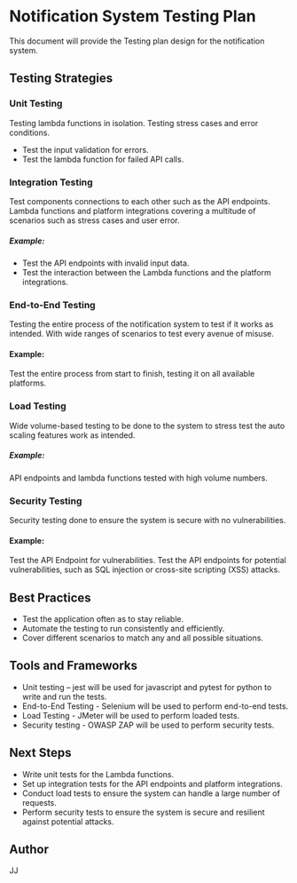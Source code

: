 # Notification System Testing Plan
This document will provide the Testing plan design for the notification system. 

## Testing Strategies
### Unit Testing
Testing lambda functions in isolation. Testing stress cases and error conditions. 
* Test the input validation for errors.
* Test the lambda function for failed API calls.

### Integration Testing
Test components connections to each other such as the API endpoints. Lambda functions and platform integrations covering a multitude of scenarios such as stress cases and user error.

##### Example:
* Test the API endpoints with invalid input data.
* Test the interaction between the Lambda functions and the platform integrations.

### End-to-End Testing
Testing the entire process of the notification system to test if it works as intended. With wide ranges of scenarios to test every avenue of misuse.

#### Example:
Test the entire process from start to finish, testing it on all available platforms. 

### Load Testing
Wide volume-based testing to be done to the system to stress test the auto scaling features work as intended.

##### Example:
API endpoints and lambda functions tested with high volume numbers.

### Security Testing
Security testing done to ensure the system is secure with no vulnerabilities.

#### Example:
Test the API Endpoint for vulnerabilities.
Test the API endpoints for potential vulnerabilities, such as SQL injection or cross-site scripting (XSS) attacks.


## Best Practices
* Test the application often as to stay reliable.
* Automate the testing to run consistently and efficiently.
* Cover different scenarios to match any and all possible situations.

## Tools and Frameworks
* Unit testing – jest will be used for javascript and pytest for python to write and run the tests. 
* End-to-End Testing - Selenium will be used to perform end-to-end tests.
* Load Testing - JMeter will be used to perform loaded tests.
* Security testing - OWASP ZAP will be used to perform security tests.

## Next Steps
* Write unit tests for the Lambda functions.
* Set up integration tests for the API endpoints and platform integrations.
* Conduct load tests to ensure the system can handle a large number of requests.
* Perform security tests to ensure the system is secure and resilient against potential attacks.

## Author
JJ
